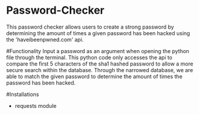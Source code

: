 # Password-Checker
This password checker allows users to create a strong password by determining the amount of times a given password has been hacked using the 'haveibeenpwned.com' api.

#Functionality
Input a password as an argument when opening the python file through the terminal. 
This python code only accesses the api to compare the first 5 characters of the sha1 hashed password to allow a more secure search within the database. Through the narrowed database, we are able to match the given password to determine the amount of times the password has been hacked.

#Installations
- requests module 

